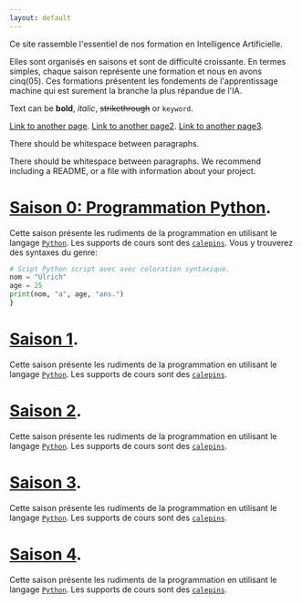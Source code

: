 ```yaml
---
layout: default
---
```


Ce site rassemble l'essentiel de nos formation en Intelligence Artificielle. 

Elles sont organisés en saisons et sont de difficulté croissante. En termes simples, chaque saison représente une formation et nous en avons cinq(05). Ces formations présentent les fondements de l'apprentissage machine qui est surement la branche la plus répandue de l'IA.

Text can be **bold**, _italic_, ~~strikethrough~~ or `keyword`.

[Link to another page](./another-page.html).
[Link to another page2](./another-page2.html).
[Link to another page3](./another-page3.html).


There should be whitespace between paragraphs.

There should be whitespace between paragraphs. We recommend including a README, or a file with information about your project.

# [Saison 0: Programmation Python](./another-page.html).
Cette saison présente les rudiments de la programmation en utilisant le langage [`Python`](./another-page.html). Les supports de cours sont des
[`calepins`](./another-page.html). Vous y trouverez des syntaxes du genre:
```python
# Scipt Python script avec avec coloration syntaxique.
nom = "Ulrich"
age = 25
print(nom, "a", age, "ans.")
}
```


# [Saison 1](./another-page.html).
Cette saison présente les rudiments de la programmation en utilisant le langage [`Python`](./another-page.html). Les supports de cours sont des
[`calepins`](./another-page.html).



# [Saison 2](./another-page.html).
Cette saison présente les rudiments de la programmation en utilisant le langage [`Python`](./another-page.html). Les supports de cours sont des
[`calepins`](./another-page.html).


# [Saison 3](./another-page.html).
Cette saison présente les rudiments de la programmation en utilisant le langage [`Python`](./another-page.html). Les supports de cours sont des
[`calepins`](./another-page.html).

# [Saison 4](./another-page.html).
Cette saison présente les rudiments de la programmation en utilisant le langage [`Python`](./another-page.html). Les supports de cours sont des
[`calepins`](./another-page.html).

